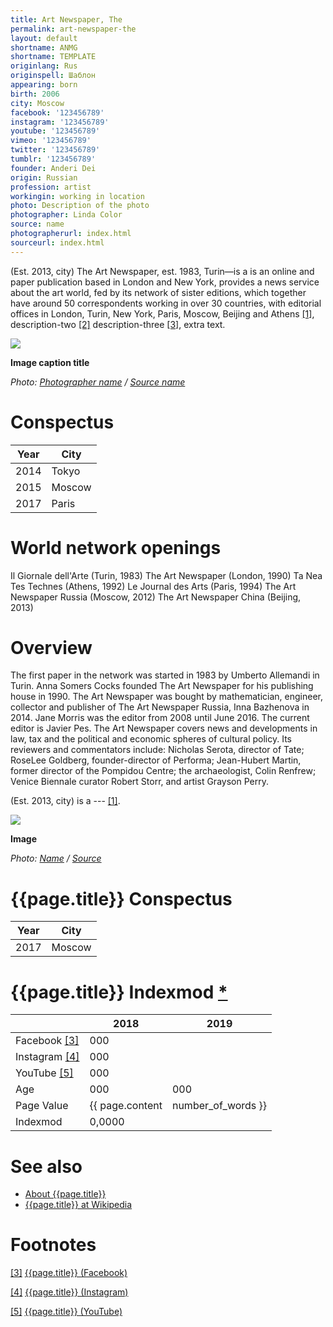 ```yaml
---
title: Art Newspaper, The
permalink: art-newspaper-the
layout: default
shortname: ANMG
shortname: TEMPLATE
originlang: Rus
originspell: Шаблон
appearing: born
birth: 2006
city: Moscow
facebook: '123456789'
instagram: '123456789'
youtube: '123456789'
vimeo: '123456789'
twitter: '123456789'
tumblr: '123456789'
founder: Anderi Dei
origin: Russian
profession: artist
workingin: working in location
photo: Description of the photo
photographer: Linda Color
source: name
photographerurl: index.html
sourceurl: index.html
---
```


(Est. 2013, city) The Art Newspaper, est. 1983, Turin—is a is an online and paper publication based in London and New York, provides a news service about the art world, fed by its network of sister editions, which together have around 50 correspondents working in over 30 countries, with editorial offices in London, Turin, New York, Paris, Moscow, Beijing and Athens <span id="a1">[\[1\]](#f1)</span>, description-two <span id="a2">[\[2\]](#f2)</span> description-three <span id="a3">[\[3\]](#f3)</span>, extra text.

![](/encyclopedia/images/image-name.jpg)

**Image caption title**

*Photo: [Photographer name](/photographer-name-page) / [Source name](/source-name-page)*

# Conspectus

|Year|City|
|----|-----|
|2014|Tokyo|
|2015|Moscow|
|2017|Paris|

# World network openings

Il Giornale dell'Arte (Turin, 1983)
The Art Newspaper (London, 1990)
Ta Nea Tes Technes (Athens, 1992)
Le Journal des Arts (Paris, 1994)
The Art Newspaper Russia (Moscow, 2012)
The Art Newspaper China (Beijing, 2013)


# Overview

The first paper in the network was started in 1983 by Umberto Allemandi in Turin. Anna Somers Cocks founded The Art Newspaper for his publishing house in 1990. The Art Newspaper was bought by mathematician, engineer, collector and publisher of The Art Newspaper Russia, Inna Bazhenova in 2014. Jane Morris was the editor from 2008 until June 2016. The current editor is Javier Pes. The Art Newspaper covers news and developments in law, tax and the political and economic spheres of cultural policy. Its reviewers and commentators include: Nicholas Serota, director of Tate; RoseLee Goldberg, founder-director of Performa; Jean-Hubert Martin, former director of the Pompidou Centre; the archaeologist, Colin Renfrew; Venice Biennale curator Robert Storr, and artist Grayson Perry.

(Est. 2013, city) is a --- <span id="a1">[\[1\]](#f1)</span>.

![](/encyclopedia/images/{{page.permalink}}.jpg)

**Image**

*Photo: [Name](index) / [Source](index)*

# {{page.title}} Conspectus

|Year|City|
|-|-|
|2017|Moscow|

# {{page.title}} Indexmod [*](indexmod)

||2018|2019|
|-|-|-|
|Facebook <span id="a3">[\[3\]](#f3)</span>|000||
|Instagram <span id="a4">[\[4\]](#f4)</span>|000||
|YouTube <span id="a5">[\[5\]](#f5)</span>|000||
|Age|000|000|
|Page Value|{{ page.content | number_of_words }}||
|Indexmod|0,0000||

# See also

+ [About {{page.title}}](index)
+ [{{page.title}} at Wikipedia](index)

# Footnotes

[[3]](#a3) <span id="f3"></span> [{{page.title}} (Facebook)](index)

[[4]](#a4) <span id="f4"></span> [{{page.title}} (Instagram)](index)

[[5]](#a5) <span id="f5"></span> [{{page.title}} (YouTube)](index)

